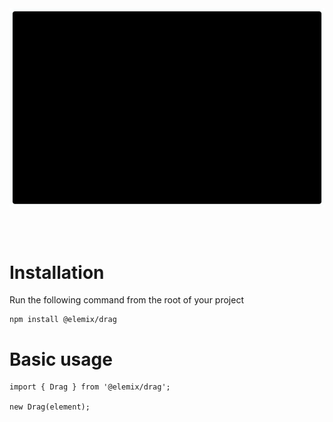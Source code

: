 <div style="display: flex; justify-content: center; align-content: center">
    <img src="images/drag-banner.svg" width="100%" style="max-width: 950px; text-align: center; margin: 0px auto 48px auto" />
</div>

# Installation
Run the following command from the root of your project

```
npm install @elemix/drag
```

# Basic usage

```
import { Drag } from '@elemix/drag';

new Drag(element);
```